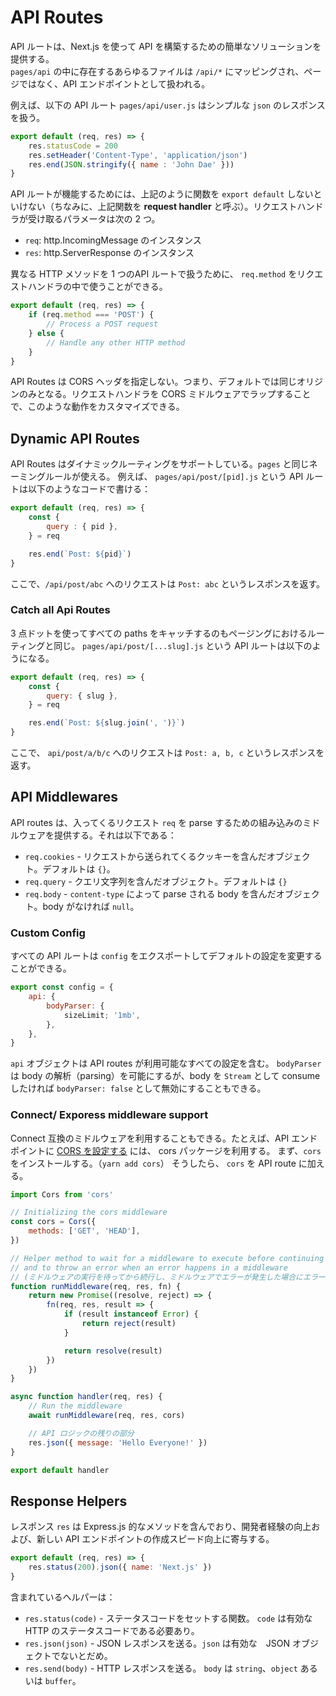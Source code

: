 # API Routes
API ルートは、Next.js を使って API を構築するための簡単なソリューションを提供する。  
`pages/api` の中に存在するあらゆるファイルは `/api/*` にマッピングされ、ページではなく、API エンドポイントとして扱われる。  

例えば、以下の API ルート `pages/api/user.js` はシンプルな `json` のレスポンスを扱う。

```javascript
export default (req, res) => {
    res.statusCode = 200
    res.setHeader('Content-Type', 'application/json')
    res.end(JSON.stringify({ name : 'John Dae' }))
}
```

API ルートが機能するためには、上記のように関数を `export default` しないといけない（ちなみに、上記関数を **request handler** と呼ぶ）。リクエストハンドラが受け取るパラメータは次の 2 つ。
- `req`: http.IncomingMessage のインスタンス
- `res`: http.ServerResponse のインスタンス

異なる HTTP メソッドを 1 つのAPI ルートで扱うために、 `req.method` をリクエストハンドラの中で使うことができる。

```javascript
export default (req, res) => {
    if (req.method === 'POST') {
        // Process a POST request
    } else {
        // Handle any other HTTP method
    }
}
```

API Routes は CORS ヘッダを指定しない。つまり、デフォルトでは同じオリジンのみとなる。リクエストハンドラを CORS ミドルウェアでラップすることで、このような動作をカスタマイズできる。

## Dynamic API Routes
API Routes はダイナミックルーティングをサポートしている。`pages` と同じネーミングルールが使える。
例えば、 `pages/api/post/[pid].js` という API ルートは以下のようなコードで書ける：

```javascript
export default (req, res) => {
    const {
        query : { pid },
    } = req 

    res.end(`Post: ${pid}`)
}
```

ここで、`/api/post/abc` へのリクエストは `Post: abc` というレスポンスを返す。

### Catch all Api Routes
3 点ドットを使ってすべての paths をキャッチするのもページングにおけるルーティングと同じ。
`pages/api/post/[...slug].js` という API ルートは以下のようになる。

```javascript
export default (req, res) => {
    const {
        query: { slug },
    } = req

    res.end(`Post: ${slug.join(', ')}`)
}
```

ここで、 `api/post/a/b/c` へのリクエストは `Post: a, b, c` というレスポンスを返す。

## API Middlewares
API routes は、入ってくるリクエスト `req` を parse するための組み込みのミドルウェアを提供する。それは以下である：
- `req.cookies` - リクエストから送られてくるクッキーを含んだオブジェクト。デフォルトは `{}`。
- `req.query` - クエリ文字列を含んだオブジェクト。デフォルトは `{}`
- `req.body` - `content-type` によって parse される body を含んだオブジェクト。body がなければ `null`。

### Custom Config
すべての API ルートは `config` をエクスポートしてデフォルトの設定を変更することができる。

```javascript
export const config = {
    api: {
        bodyParser: {
            sizeLimit; '1mb',
        },
    },
}
```

`api` オブジェクトは API routes が利用可能なすべての設定を含む。
`bodyParser` は body の解析（parsing）を可能にするが、body を `Stream` として consume したければ `bodyParser: false` として無効にすることもできる。

### Connect/ Exporess middleware support
Connect 互換のミドルウェアを利用することもできる。たとえば、API エンドポイントに [CORS を設定する](https://developer.mozilla.org/ja/docs/Web/HTTP/CORS) には、 cors パッケージを利用する。
まず、`cors` をインストールする。（`yarn add cors`）
そうしたら、 `cors` を API route に加える。

```javascript
import Cors from 'cors'

// Initializing the cors middleware
const cors = Cors({
    methods: ['GET', 'HEAD'],
})

// Helper method to wait for a middleware to execute before continuing
// and to throw an error when an error happens in a middleware
// (ミドルウェアの実行を待ってから続行し、ミドルウェアでエラーが発生した場合にエラーをスローするためのヘルパーメソッド)
function runMiddleware(req, res, fn) {
    return new Promise((resolve, reject) => {
        fn(req, res, result => {
            if (result instanceof Error) {
                return reject(result)
            }

            return resolve(result)
        })
    })
}

async function handler(req, res) {
    // Run the middleware
    await runMiddleware(req, res, cors)

    // API ロジックの残りの部分
    res.json({ message: 'Hello Everyone!' })
}

export default handler
```

## Response Helpers
レスポンス `res` は Express.js 的なメソッドを含んでおり、開発者経験の向上および、新しい API エンドポイントの作成スピード向上に寄与する。

```javascript
export default (req, res) => {
    res.status(200).json({ name: 'Next.js' })
}
```

含まれているヘルパーは：
- `res.status(code)` - ステータスコードをセットする関数。 `code` は有効な HTTP のステータスコードである必要あり。
- `res.json(json)` - JSON レスポンスを送る。`json` は有効な　JSON オブジェクトでないとだめ。
- `res.send(body)` - HTTP レスポンスを送る。 `body` は `string`、`object` あるいは `buffer`。